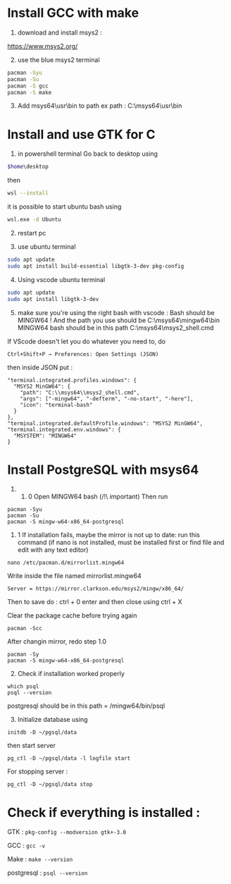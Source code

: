 # Install GCC with make

1. download and install msys2 :

https://www.msys2.org/

2. use the blue msys2 terminal
```bash
pacman -Syu
pacman -Su
pacman -S gcc
pacman -S make
```

3. Add msys64\usr\bin to path
ex path : C:\msys64\usr\bin

# Install and use GTK for C
1. in powershell terminal
Go back to desktop using
```bash
$home\desktop
```
then

```bash
wsl --install
```

it is possible to start ubuntu bash using
```bash
wsl.exe -d Ubuntu
```

2. restart pc

3. use ubuntu terminal
```bash
sudo apt update
sudo apt install build-essential libgtk-3-dev pkg-config
```

4. Using vscode ubuntu terminal
```bash
sudo apt update
sudo apt install libgtk-3-dev
```

5. make sure you're using the right bash with vscode :
Bash should be MINGW64 ! And the path you use should be C:\msys64\mingw64\bin
MINGW64 bash should be in this path C:\msys64\msys2_shell.cmd 

If VScode doesn't let you do whatever you need to, do 
```
Ctrl+Shift+P → Preferences: Open Settings (JSON)
```
then inside JSON put : 
```
"terminal.integrated.profiles.windows": {
  "MSYS2 MinGW64": {
    "path": "C:\\msys64\\msys2_shell.cmd",
    "args": ["-mingw64", "-defterm", "-no-start", "-here"],
    "icon": "terminal-bash"
  }
},
"terminal.integrated.defaultProfile.windows": "MSYS2 MinGW64",
"terminal.integrated.env.windows": {
  "MSYSTEM": "MINGW64"
}
```
# Install PostgreSQL with msys64
1. 
   1. 0 Open MINGW64 bash (/!\ important)
Then run 
```
pacman -Syu
pacman -Su
pacman -S mingw-w64-x86_64-postgresql
```
   1. 1 If installation fails, maybe the mirror is not up to date:
run this command (if nano is not installed, must be installed first or find file and edit with any text editor)
```
nano /etc/pacman.d/mirrorlist.mingw64
```
Write inside the file named mirrorlist.mingw64
```
Server = https://mirror.clarkson.edu/msys2/mingw/x86_64/
```
Then to save do :
 ctrl + 0
 enter
 and then close using ctrl + X

Clear the package cache before trying again
```
pacman -Scc
```
After changin mirror, redo step 1.0
```
pacman -Sy
pacman -S mingw-w64-x86_64-postgresql
```

2. Check if installation worked properly
```
which psql
psql --version
```
postgresql should be in this path = /mingw64/bin/psql

3. Initialize database using 
```
initdb -D ~/pgsql/data
```
then start server
```
pg_ctl -D ~/pgsql/data -l logfile start
```
For stopping server : 
```
pg_ctl -D ~/pgsql/data stop
```

# Check if everything is installed :
GTK :
`pkg-config --modversion gtk+-3.0`

GCC : `gcc -v`

Make : `make --version`

postgresql : `psql --version`